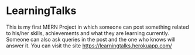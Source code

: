 # LearningTalks
This is my first MERN Project in which someone can post something related to his/her skills, achievements and what they are learning currently. Someone can also ask queries in the post and the one who knows will answer it. You can visit the site https://learningtalks.herokuapp.com/
